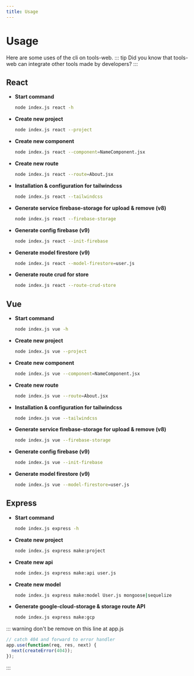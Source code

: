 ```yaml
---
title: Usage
---
```

# Usage
Here are some uses of the cli on tools-web.
::: tip
Did you know that tools-web can integrate other tools made by developers?
:::
## React
- **Start command**
	```bash
	node index.js react -h
	```
- **Create new project**
	```bash
	node index.js react --project
	```
- **Create new component**
	```bash
	node index.js react --component=NameComponent.jsx
	```
- **Create new route**
	```bash
	node index.js react --route=About.jsx
	```
- **Installation & configuration for tailwindcss**
	```bash
	node index.js react --tailwindcss
	```
- **Generate service firebase-storage for upload & remove (v8)**
	```bash
	node index.js react --firebase-storage
	```
- **Generate config firebase (v9)**
	```bash
	node index.js react --init-firebase
	```
- **Generate model firestore (v9)**
	```bash
	node index.js react --model-firestore=user.js
	```
- **Generate route crud for store**
	```bash
	node index.js react --route-crud-store
	```
## Vue
- **Start command**
	```bash
	node index.js vue -h
	```
- **Create new project**
	```bash
	node index.js vue --project
	```
- **Create new component**
	```bash
	node index.js vue --component=NameComponent.jsx
	```
- **Create new route**
	```bash
	node index.js vue --route=About.jsx
	```
- **Installation & configuration for tailwindcss**
	```bash
	node index.js vue --tailwindcss
	```
- **Generate service firebase-storage for upload & remove (v8)**
	```bash
	node index.js vue --firebase-storage
	```
- **Generate config firebase (v9)**
	```bash
	node index.js vue --init-firebase
	```
- **Generate model firestore (v9)**
	```bash
	node index.js vue --model-firestore=user.js
	```

## Express
- **Start command**
	```bash
	node index.js express -h
	```
- **Create new project**
	```bash
	node index.js express make:project
	```
- **Create new api**
	```bash
	node index.js express make:api user.js
	```
- **Create new model**
	```bash
	node index.js express make:model User.js mongoose|sequelize
	```
- **Generate google-cloud-storage & storage route API**
	```bash
	node index.js express make:gcp
	```
::: warning
don't be remove on this line at app.js
```javascript {1}
// catch 404 and forward to error handler
app.use(function(req, res, next) {
  next(createError(404));
});
```
:::